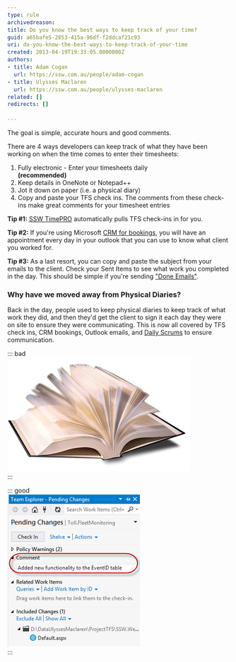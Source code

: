 ```yaml
---
type: rule
archivedreason: 
title: Do you know the best ways to keep track of your time?
guid: a65bafe5-2853-415a-96df-f2ddcaf21c93
uri: do-you-know-the-best-ways-to-keep-track-of-your-time
created: 2013-04-19T19:33:05.0000000Z
authors:
- title: Adam Cogan
  url: https://ssw.com.au/people/adam-cogan
- title: Ulysses Maclaren
  url: https://ssw.com.au/people/ulysses-maclaren
related: []
redirects: []

---
```


The goal is simple, accurate hours and good comments.

There are 4 ways developers can keep track of what they have been working on when the time comes to enter their timesheets:

<!--endintro-->

1. Fully electronic - Enter your timesheets daily <br>       **(recommended)**
2. Keep details in OneNote or Notepad++
3. Jot it down on paper (i.e. a physical diary)
4. Copy and paste your TFS check ins. The comments from these check-ins make great comments for your timesheet entries


**Tip #1:** [SSW TimePRO](http://www.ssw.com.au/ssw/TimePRONET/) automatically pulls TFS check-ins in for you.

**Tip #2:** If you're using Microsoft     [CRM for bookings](/scheduling-do-you-know-how-to-book-developers-for-a-project), you will have an appointment every day in your outlook that you can use to know what client you worked for.

**Tip #3:** As a last resort, you can copy and paste the subject from your emails to the client. Check your Sent Items to see what work you completed in the day. This should be simple if you're sending     ["Done Emails"](/dones-do-you-include-useful-details-in-your-done-email).

### Why have we moved away from Physical Diaries?

Back in the day, people used to keep physical diaries to keep track of what work they did, and then they'd get the client to sign it each day they were on site to ensure they were communicating. This is now all covered by TFS check ins, CRM bookings, Outlook emails, and     [Daily Scrums](/methodology-do-you-do-daily-scrums-%28aka-stand-up-meetings%29) to ensure communication.

::: bad  
![Figure: Bad Example – Physical Diaries are no longer needed](diary.jpg)  
:::  

::: good  
![Figure: Good Example – TFS Check in comments are a very accurate recording of what work was done](TFS-comments.png)  
:::
